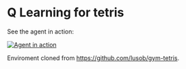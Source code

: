 # Q Learning for tetris

See the agent in action:

[![Agent in action](https://img.youtube.com/vi/gcXuiPdo_MA/0.jpg)](http://www.youtube.com/watch?v=gcXuiPdo_MA)

Enviroment cloned from <https://github.com/lusob/gym-tetris>.
